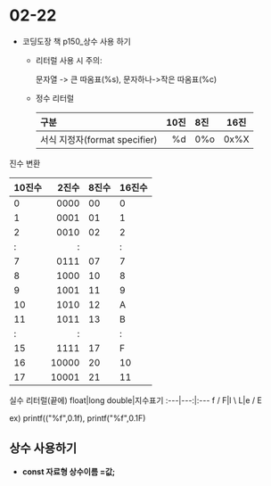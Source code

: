 # 02-22
- 코딩도장 책 p150_상수 사용 하기

    - 리터럴 사용 시 주의:  
    
        문자열 -> 큰 따옴표(%s), 문자하나->작은 따옴표(%c) 

    - 정수 리터럴

        구분 | 10진 | 8진 | 16진
        :---|---:|:---|---
        서식 지정자(format specifier)|%d|0%o|0x%X



진수 변환

10진수|2진수|8진수|16진수
:---|---:|:---|---
0|0000|00|0
1|0001|01|1
2|0010|02|2
:|:||:
7|0111|07|7
8|1000|10|8
9|1001|11|9
10|1010|12|A
11|1011|13|B
:|:||:
15|1111|17|F
16|10000|20|10
17|10001|21|11



실수 리터럴(끝에)
float|long double|지수표기
:---|---:|:---
f / F|l \ L|e / E

ex) printf(("%f",0.1f), printf("%f",0.1F)

## 상수 사용하기

- **const 자료형 상수이름 =값;**




